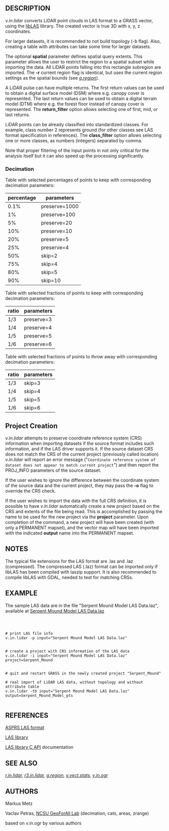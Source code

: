
## DESCRIPTION

*v.in.lidar* converts LiDAR point clouds in LAS format to a GRASS
vector, using the [libLAS](https://liblas.org) library.
The created vector is true 3D with x, y, z coordinates.

For larger datasets, it is recommended to not build topology (-b flag).
Also, creating a table with attributes can take some time for larger datasets.

The optional **spatial** parameter defines spatial query extents.
This parameter allows the user to restrict the region to a spatial subset
while importing the data. All LiDAR points falling into this rectangle
subregion are imported. The **-r** current region flag is identical,
but uses the current region settings as the spatial bounds
(see *[g.region](g.region.html)*).

A LiDAR pulse can have multiple returns. The first return values can be
used to obtain a digital surface model (DSM) where e.g. canopy cover is
represented. The last return values can be used to obtain a digital
terrain model (DTM) where e.g. the forest floor instead of canopy
cover is represented. The **return\_filter** option allows selecting one of
first, mid, or last returns.

LiDAR points can be already classified into standardized classes. For example,
class number 2 represents ground (for other classes see LAS format specification
in references). The **class\_filter** option allows selecting one or more
classes, as numbers (integers) separated by comma.

Note that proper filtering of the input points in not only critical for
the analysis itself but it can also speed up the processing
significantly.

### Decimation

Table with selected percentages of points to keep with corresponding
decimation parameters:

| percentage | parameters |
| --- | --- |
| 0.1% | preserve=1000 |
| 1% | preserve=100 |
| 5% | preserve=20 |
| 10% | preserve=10 |
| 20% | preserve=5 |
| 25% | preserve=4 |
| 50% | skip=2 |
| 75% | skip=4 |
| 80% | skip=5 |
| 90% | skip=10 |

Table with selected fractions of points to keep with corresponding
decimation parameters:

| ratio | parameters |
| --- | --- |
| 1/3 | preserve=3 |
| 1/4 | preserve=4 |
| 1/5 | preserve=5 |
| 1/6 | preserve=6 |

Table with selected fractions of points to throw away with corresponding
decimation parameters:

| ratio | parameters |
| --- | --- |
| 1/3 | skip=3 |
| 1/4 | skip=4 |
| 1/5 | skip=5 |
| 1/6 | skip=6 |

## Project Creation

*v.in.lidar* attempts to preserve coordinate reference system (CRS)
information when importing datasets if the source format includes such
information, and if the LAS driver supports it. If the source dataset CRS does
not match the CRS of the current project (previously called location)
*v.in.lidar* will
report an error message ("`Coordinate reference system of dataset does not appear to
match current project`") and then report the PROJ\_INFO parameters of
the source dataset.

If the user wishes to ignore the difference between the coordinate
system of the source data and the current project, they may pass the
**-o** flag to override the CRS check.

If the user wishes to import the data with the full CRS definition,
it is possible to have *v.in.lidar* automatically create a new project based
on the CRS and extents of the file being read. This is accomplished
by passing the name to be used for the new project via the **project**
parameter. Upon completion of the command, a new project will have been
created (with only a PERMANENT mapset), and the vector map will have been
imported with the indicated **output** name into the PERMANENT mapset.

## NOTES

The typical file extensions for the LAS format are .las and .laz (compressed).
The compressed LAS (.laz) format can be imported only if libLAS has been compiled
with laszip support. It is also recommended to compile libLAS with GDAL,
needed to test for matching CRSs.

## EXAMPLE

The sample LAS data are in the file "Serpent Mound Model LAS Data.laz",
available at
[Serpent Mound Model LAS Data.laz](https://github.com/PDAL/data/raw/4ee9ee43b195268a59113555908c1c0cdf955bd4/liblas/Serpent%20Mound%20Model%20LAS%20Data.laz)

```



# print LAS file info
v.in.lidar -p input="Serpent Mound Model LAS Data.laz"


# create a project with CRS information of the LAS data
v.in.lidar -i input="Serpent Mound Model LAS Data.laz" project=Serpent_Mound


# quit and restart GRASS in the newly created project "Serpent_Mound"

# real import of LiDAR LAS data, without topology and without attribute table
v.in.lidar -tb input="Serpent Mound Model LAS Data.laz" output=Serpent_Mound_Model_pts


```

## REFERENCES

[ASPRS LAS format](https://www.asprs.org/committee-general/laser-las-file-format-exchange-activities.html)

[LAS library](https://liblas.org/)

[LAS library C API](https://liblas.org/doxygen/liblas_8h.html) documentation

## SEE ALSO

*[r.in.lidar](r.in.lidar.html),
[r3.in.lidar](r3.in.lidar.html),
[g.region](g.region.html),
[v.vect.stats](v.vect.stats.html),
[v.in.ogr](v.in.ogr.html)*

## AUTHORS

Markus Metz

Vaclav Petras,
[NCSU GeoForAll Lab](https://geospatial.ncsu.edu/geoforall/)
(decimation, cats, areas, zrange)

based on *v.in.ogr* by various authors
